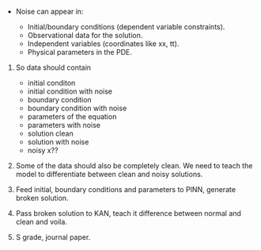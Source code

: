 - Noise can appear in:

    - Initial/boundary conditions (dependent variable constraints).
    - Observational data for the solution.
    - Independent variables (coordinates like xx, tt).
    - Physical parameters in the PDE.


1. So data should contain

    - initial conditon
    - initial condition with noise
    - boundary condition
    - boundary condition with noise
    - parameters of the equation
    - parameters with noise
    - solution clean
    - solution with noise
    - noisy x??


2. Some of the data should also be completely clean. We need to teach the model to differentiate between clean and noisy solutions.

3. Feed initial, boundary conditions and parameters to PINN, generate broken solution.

4. Pass broken solution to KAN, teach it difference between normal and clean and voila.

5. S grade, journal paper.
